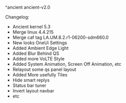 ^ancient
ancient-v2.0

 Changelog:
-  Ancient kernel 5.3
-  Merge linux 4.4.215
-  Merge caf tag LA.UM.8.2.r1-06200-sdm660.0
-  New looks OneUi Settings
-  Added Ambient Edge Light
-  Added Blur Behind QS
-  Added more VoLTE Style
-  Added System Animation, Screen Off Animation, etc
-  Relayout some qs panel layout
-  Added More usefully Tiles
-  Hide smart replys
-  Status bar tuner
-  Invert layout navbar
-  etc
